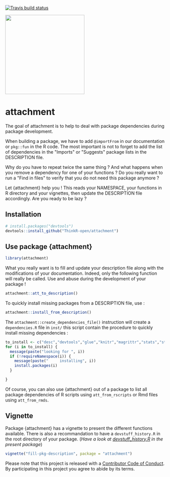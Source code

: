 
<!-- README.md is generated from README.Rmd. Please edit that file -->
[![Travis build status](https://travis-ci.org/ThinkR-open/attachment.svg?branch=master)](https://travis-ci.org/ThinkR-open/attachment)

<img src="https://raw.githubusercontent.com/ThinkR-open/attachment/master/img/attachment-hex-thinkr.png" width=250px>

attachment
==========

The goal of attachment is to help to deal with package dependencies during package development.

When building a package, we have to add `@importFrom` in our documentation or `pkg::fun` in the R code. The most important is not to forget to add the list of dependencies in the "Imports" or "Suggests" package lists in the DESCRIPTION file.

Why do you have to repeat twice the same thing ?
And what happens when you remove a dependency for one of your functions ? Do you really want to run a "Find in files" to verify that you do not need this package anymore ?

Let {attachment} help you ! This reads your NAMESPACE, your functions in R directory and your vignettes, then update the DESCRIPTION file accordingly. Are you ready to be lazy ?

Installation
------------

``` r
# install.packages("devtools")
devtools::install_github("ThinkR-open/attachment")
```

Use package {attachment}
------------------------

``` r
library(attachment)
```

What you really want is to fill and update your description file along with the modifications of your documentation. Indeed, only the following function will really be called. Use and abuse during the development of your package !

``` r
attachment::att_to_description()
```

To quickly install missing packages from a DESCRIPTION file, use :

``` r
attachment::install_from_description()
```

The `attachment::create_dependencies_file()` instruction will create a `dependencies.R` file in `inst/` this script contain the procedure to quickly install missing dependencies :

``` r
to_install <- c("desc","devtools","glue","knitr","magrittr","stats","stringr","usethis","utils")
for (i in to_install) {
  message(paste("looking for ", i))
  if (!requireNamespace(i)) {
    message(paste("     installing", i))
    install.packages(i)
  }

}
```

Of course, you can also use {attachment} out of a package to list all package dependencies of R scripts using `att_from_rscripts` or Rmd files using `att_from_rmds`.

Vignette
--------

Package {attachment} has a vignette to present the different functions available. There is also a recommandation to have a `devstuff_history.R` in the root directory of your package. (*Have a look at [devstuff\_history.R](https://github.com/ThinkR-open/attachment/blob/master/devstuff_history.R) in the present package*)

``` r
vignette("fill-pkg-description", package = "attachment")
```

Please note that this project is released with a [Contributor Code of Conduct](CODE_OF_CONDUCT.md). By participating in this project you agree to abide by its terms.
